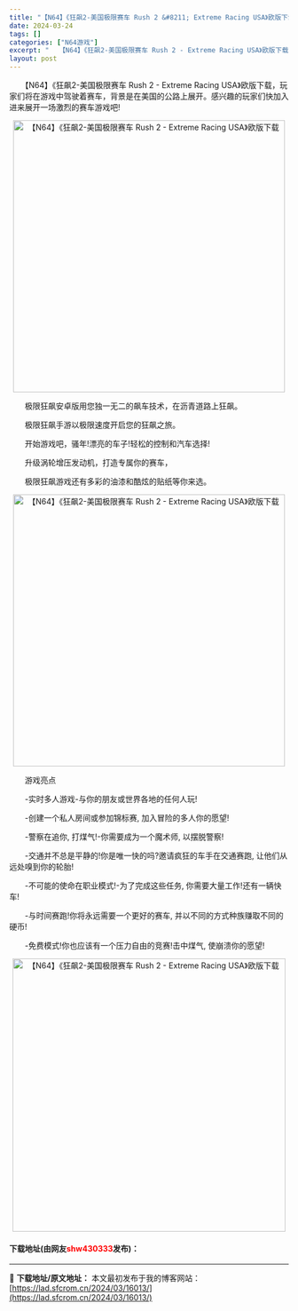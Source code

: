 ```yaml
---
title: "【N64】《狂飙2-美国极限赛车 Rush 2 &#8211; Extreme Racing USA》欧版下载"
date: 2024-03-24
tags: []
categories: ["N64游戏"]
excerpt: "　　【N64】《狂飙2-美国极限赛车 Rush 2 - Extreme Racing USA》欧版下载，玩家们将在游戏中驾驶着赛车，背景是在美国的公路上展开。感兴趣的玩家们快加入进来展开一场激烈的赛车游戏吧! 　　极限狂飙安卓版用您独一无二的飙车技术，在沥青道路上狂飙。 　　极限狂飙手游以极限速度开&hellip;"
layout: post
---
```


 <p>　　【N64】《狂飙2-美国极限赛车 Rush 2 - Extreme Racing USA》欧版下载，玩家们将在游戏中驾驶着赛车，背景是在美国的公路上展开。感兴趣的玩家们快加入进来展开一场激烈的赛车游戏吧!</p> <p align="center"><img align="" border="0" src="https://lad.sfcrom.cn/wp-content/uploads/2024/03/20240324_6600431f384dd.png" width="490" alt="【N64】《狂飙2-美国极限赛车 Rush 2 - Extreme Racing USA》欧版下载" /></p> <p>　　极限狂飙安卓版用您独一无二的飙车技术，在沥青道路上狂飙。</p> <p>　　极限狂飙手游以极限速度开启您的狂飙之旅。</p> <p>　　开始游戏吧，骚年!漂亮的车子!轻松的控制和汽车选择!</p> <p>　　升级涡轮增压发动机，打造专属你的赛车，</p> <p>　　极限狂飙游戏还有多彩的油漆和酷炫的贴纸等你来选。</p> <p align="center"><img align="" border="0" src="https://lad.sfcrom.cn/wp-content/uploads/2024/03/20240324_6600432039d02.png" width="490" alt="【N64】《狂飙2-美国极限赛车 Rush 2 - Extreme Racing USA》欧版下载" /></p> <p>　　游戏亮点</p> <p>　　-实时多人游戏-与你的朋友或世界各地的任何人玩!</p> <p>　　-创建一个私人房间或参加锦标赛, 加入冒险的多人你的愿望!</p> <p>　　-警察在追你, 打煤气!-你需要成为一个魔术师, 以摆脱警察!</p> <p>　　-交通并不总是平静的!你是唯一快的吗?邀请疯狂的车手在交通赛跑, 让他们从远处嗅到你的轮胎!</p> <p>　　-不可能的使命在职业模式!-为了完成这些任务, 你需要大量工作!还有一辆快车!</p> <p>　　-与时间赛跑!你将永远需要一个更好的赛车, 并以不同的方式种族赚取不同的硬币!</p> <p>　　-免费模式!你也应该有一个压力自由的竞赛!击中煤气, 使崩溃你的愿望!</p> <p align="center"><img align="" border="0" src="https://lad.sfcrom.cn/wp-content/uploads/2024/03/20240324_6600432168708.png" width="492" alt="【N64】《狂飙2-美国极限赛车 Rush 2 - Extreme Racing USA》欧版下载" /></p> <p><h4>下载地址(由网友<font color="red">shw430333</font>发布)：</h4></p> 

---
📖 **下载地址/原文地址：** 本文最初发布于我的博客网站：[https://lad.sfcrom.cn/2024/03/16013/](https://lad.sfcrom.cn/2024/03/16013/)
